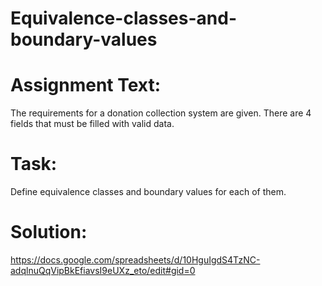 # Equivalence-classes-and-boundary-values

# Assignment Text:
The requirements for a donation collection system are given. There are 4 fields that must be filled with valid data.

# Task: 
Define equivalence classes and boundary values for each of them.

# Solution:
https://docs.google.com/spreadsheets/d/10HguIgdS4TzNC-adqlnuQqVipBkEfiavsI9eUXz_eto/edit#gid=0



